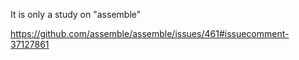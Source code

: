 It is only a study on "assemble"

https://github.com/assemble/assemble/issues/461#issuecomment-37127861

